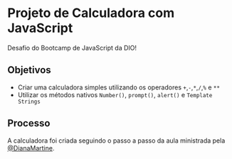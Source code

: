 # Projeto de Calculadora com JavaScript
Desafio do Bootcamp de JavaScript da DIO!

## Objetivos
- Criar uma calculadora simples utilizando os operadores `+`,`-`,`*`,`/`,`%` e `**`
- Utilizar os métodos nativos `Number()`, `prompt()`, `alert()` e `Template Strings`

## Processo
A calculadora foi criada seguindo o passo a passo da aula ministrada pela [@DianaMartine](https://github.com/DianaMartine/).
